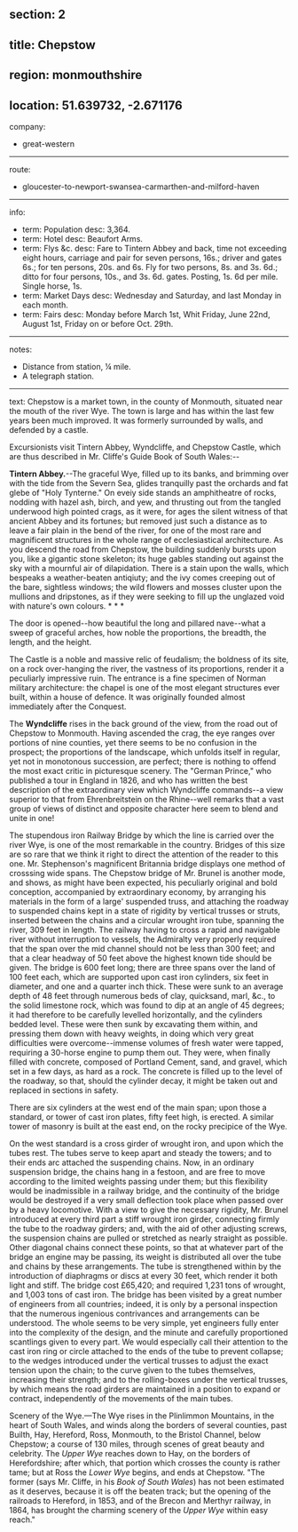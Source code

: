section: 2
----
title: Chepstow
----
region: monmouthshire
----
location: 51.639732, -2.671176
----
company:
- great-western
----
route:
- gloucester-to-newport-swansea-carmarthen-and-milford-haven
----
info:
- term: Population
  desc: 3,364.
- term: Hotel
  desc: Beaufort Arms.
- term: Flys &c.
  desc: Fare to Tintern Abbey and back, time not exceeding eight hours, carriage and pair for seven persons, 16s.; driver and gates 6s.; for ten persons, 20s. and 6s. Fly for two persons, 8s. and 3s. 6d.; ditto for four persons, 10s., and 3s. 6d. gates. Posting, 1s. 6d per mile. Single horse, 1s.
- term: Market Days
  desc: Wednesday and Saturday, and last Monday in each month.
- term: Fairs
  desc: Monday before March 1st, Whit Friday, June 22nd, August 1st, Friday on or before Oct. 29th.
----
notes:
- Distance from station, ¼ mile.
- A telegraph station.
----
text: Chepstow is a market town, in the county of Monmouth, situated near the mouth of the river Wye. The town is large and has within the last few years been much improved. It was formerly surrounded by walls, and defended by a castle.

Excursionists visit Tintern Abbey, Wyndcliffe, and Chepstow Castle, which are thus described in Mr. Cliffe's Guide Book of South Wales:--

**Tintern Abbey.**--The graceful Wye, filled up to its banks, and brimming over with the tide from the Severn Sea, glides tranquilly past the orchards and fat glebe of "Holy Tynterne." On eveiy side stands an amphitheatre of rocks, nodding with hazel ash, birch, and yew, and thrusting out from the tangled underwood high pointed crags, as it were, for ages the silent witness of that ancient Abbey and its fortunes; but removed just such a distance as to leave a fair plain in the bend of the river, for one of the most rare and magnificent structures in the whole range of ecclesiastical architecture. As you descend the road from Chepstow, the building suddenly bursts upon you, like a gigantic stone skeleton; its huge gables standing out against the sky with a mournful air of dilapidation. There is a stain upon the walls, which bespeaks a weather-beaten antiqiuty; and the ivy comes creeping out of the bare, sightless windows; the wild flowers and mosses cluster upon the mullions and dripstones, as if they were seeking to fill up the
unglazed void with nature's own colours. * * *

The door is opened--how beautiful the long and
pillared nave--what a sweep of graceful arches, how noble the proportions, the breadth, the length, and the height.

The Castle is a noble and massive relic of feudalism; the boldness of its site, on a rock over-hanging the river, the vastness of its proportions, render it a peculiarly impressive ruin. The entrance is a fine specimen of Norman military architecture: the chapel is one of the most elegant structures ever built, within a house of defence. It was originally founded almost immediately after the Conquest.

The **Wyndcliffe** rises in the back ground of the view, from the road out of Chepstow to Monmouth. Having ascended the crag, the eye ranges over portions of nine counties, yet there seems to be no confusion in the prospect; the proportions of the landscape, which unfolds itself in regular, yet not in monotonous succession, are perfect; there is nothing to offend the most exact critic in picturesque scenery. The "German Prince," who published a tour in England in 1826, and who has written the best description of the extraordinary view which Wyndcliffe commands--a view superior to that from Ehrenbreitstein on the Rhine--well remarks that a vast group of views of distinct and opposite character here seem to blend and unite in one!

The stupendous iron Railway Bridge by which the line is carried over the river Wye, is one of the most remarkable in the country. Bridges of this size are so rare that we think it right to direct the attention of the reader to this one. Mr. Stephenson's magnificent Britannia bridge displays one method of crosssing wide spans. The Chepstow bridge of Mr. Brunel is another mode, and shows, as might have been expected, his peculiarly original and bold conception, accompanied by extraordinary economy, by arranging his materials in the form of a large' suspended truss, and attaching the roadway to suspended chains kept in a state of rigidity by vertical trusses or struts, inserted between the chains and a circular wrought iron tube, spanning the river, 309 feet in length. The railway having to cross a rapid and navigable river without interruption to vessels, the Admiralty very properly required that the span over the mid channel should not be less than 300 feet; and that a clear headway of 50 feet above the highest known tide should be given. The bridge is 600 feet long; there are three spans over the land of 100 feet each, which are supported upon cast iron cylinders, six feet in diameter, and one and a quarter inch thick. These were sunk to an average depth of 48 feet through numerous beds of clay, quicksand, marl, &c., to the solid limestone rock, which was found to dip at an angle of 45 degrees; it had therefore to be carefully levelled horizontally, and the cylinders bedded level. These were then sunk by excavating them within, and pressing them down with heavy weights, in doing which very great difficulties were overcome--immense volumes of fresh water were tapped, requiring a 30-horse engine to pump them out. They were, when finally filled with concrete, composed of Portland Cement, sand, and gravel, which set in a few days, as hard as a rock. The concrete is filled up to the level of the roadway, so that, should the cylinder decay, it might be taken out and replaced in sections in safety.

There are six cylinders at the west end of the main span; upon those a standard, or tower of cast iron plates, fifty feet high, is erected. A similar tower of masonry is built at the east end, on the rocky precipice of the Wye.

On the west standard is a cross girder of wrought iron, and upon which the tubes rest. The tubes serve to keep apart and steady the towers; and to their ends arc attached the suspending chains. Now, in an ordinary suspension bridge, the chains hang in a festoon, and are free to move according to the limited weights passing under them; but this flexibility would be inadmissible in a railway bridge, and the continuity of the bridge would be destroyed if a very small deflection took place when passed over by a heavy locomotive. With a view to give the necessary rigidity, Mr. Brunel introduced at every third part a stiff wrought iron girder, connecting firmly the tube to the roadway girders; and, with the aid of other adjusting screws, the suspension chains are pulled or stretched as nearly straight as possible. Other diagonal chains connect these points, so that at whatever part of the bridge an engine may be passing, its weight is distributed all over the tube and chains by these arrangements. The tube is strengthened within by the introduction of diaphragms or discs at every 30 feet, which render it both light and stiff. The bridge cost £65,420; and required 1,231 tons of wrought, and 1,003 tons of cast iron. The bridge has been visited by a great number of engineers from all countries; indeed, it is only by a personal inspection that the numerous ingenious contrivances and arrangements can be understood. The whole seems to be very simple, yet engineers fully enter into the complexity of the design, and the minute and carefully proportioned scantlings given to every part. We would especially call their attention to the cast iron ring or circle attached to the ends of the tube to prevent collapse; to the wedges introduced under the vertical trusses to adjust the exact tension upon the chain; to the curve given to the tubes themselves, increasing their strength; and to the rolling-boxes under the vertical trusses, by which means the road girders are maintained in a position to expand or contract, independently of the movements of the main tubes.

<span class="u-smcp">Scenery of the Wye</span>.—The Wye rises in the Plinlimmon Mountains, in the heart of South Wales, and winds along the borders of several counties, past Builth, Hay, Hereford, Ross, Monmouth, to the Bristol Channel, below Chepstow; a course of 130 miles, through scenes of great beauty and celebrity. The *Upper Wye* reaches down to Hay, on the borders of Herefordshire; after which, that portion which crosses the county is rather tame; but at Ross the *Lower Wye* begins, and ends at Chepstow. "The former (says Mr. Cliffe, in his <cite>Book of South Wales</cite>) has not been estimated as it deserves, because it is off the beaten track; but the opening of the railroads to Hereford, in 1853, and of the Brecon and Merthyr railway, in 1864, has brought the charming scenery of the *Upper Wye* within easy reach."
